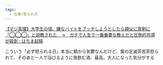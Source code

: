```yaml
---
tags:
  - 仕事/怒られ方
---
```

[【マジ真理】大学生の頃、嫌なバイトをブッチしようとしたら親父に真剣に「◯◯◯」と説教された　→　ガチで人生で一番重要な教えだと圧倒的共感が殺到 : はちま起稿](http://blog.esuteru.com/archives/10330170.html)

こういう「必ず怒られる日」本当に朝から気鬱なんだけど、案の定滅茶苦茶怒られて、そのあと一人で浴びるように夜飲む酒、最高。大人になった気分がする


